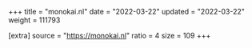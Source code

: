 +++
title = "monokai.nl"
date = "2022-03-22"
updated = "2022-03-22"
weight = 111793

[extra]
source = "https://monokai.nl"
ratio = 4
size = 109
+++
